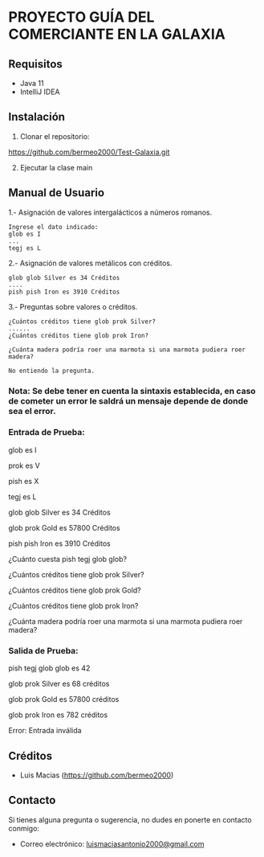 # PROYECTO GUÍA DEL COMERCIANTE EN LA GALAXIA

## Requisitos

- Java 11
- IntelliJ IDEA

## Instalación

1. Clonar el repositorio:

https://github.com/bermeo2000/Test-Galaxia.git

2. Ejecutar la clase main

## Manual de Usuario

1.- Asignación de valores intergalácticos a números romanos.

    Ingrese el dato indicado: 
    glob es I
    ...
    tegj es L
    
2.- Asignación de valores metálicos con créditos.

    glob glob Silver es 34 Créditos
    ....
    pish pish Iron es 3910 Créditos

3.- Preguntas sobre valores o créditos.

    ¿Cuántos créditos tiene glob prok Silver?
    ......
    ¿Cuántos créditos tiene glob prok Iron?

    ¿Cuánta madera podría roer una marmota si una marmota pudiera roer madera?
    
    No entiendo la pregunta.
  
### Nota: Se debe tener en cuenta la sintaxis establecida, en caso de cometer un error le saldrá un mensaje depende de donde sea el error.

### Entrada de Prueba:
glob es I

prok es V

pish es X

tegj es L

glob glob Silver es 34 Créditos

glob prok Gold es 57800 Créditos

pish pish Iron es 3910 Créditos

¿Cuánto cuesta pish tegj glob glob?

¿Cuántos créditos tiene glob prok Silver?

¿Cuántos créditos tiene glob prok Gold?

¿Cuántos créditos tiene glob prok Iron?

¿Cuánta madera podría roer una marmota si una marmota pudiera roer madera?

### Salida de Prueba:

pish tegj glob glob es 42

glob prok Silver es 68 créditos

glob prok Gold es 57800 créditos

glob prok Iron es 782 créditos

Error: Entrada inválida

## Créditos

- Luis Macias (https://github.com/bermeo2000)

## Contacto

Si tienes alguna pregunta o sugerencia, no dudes en ponerte en contacto conmigo:

- Correo electrónico: luismaciasantonio2000@gmail.com
